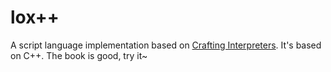 # lox++

A script language implementation based on [Crafting Interpreters](http://craftinginterpreters.com/). It's based on C++. The book is good, try it~
